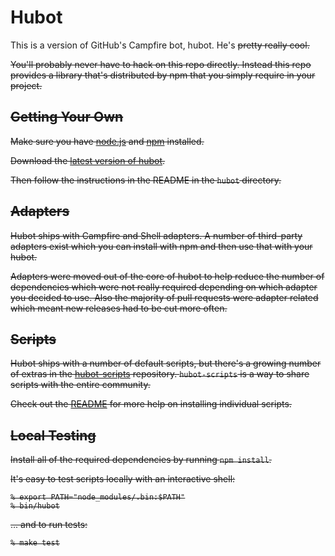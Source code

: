 # Hubot

This is a version of GitHub's Campfire bot, hubot. He's <s>pretty<s> really
cool.

You'll probably never have to hack on this repo directly. Instead this repo
provides a library that's distributed by npm that you simply require in your
project.

## Getting Your Own

Make sure you have [node.js](http://nodejs.org/) and [npm](http://npmjs.org/)
installed.

Download the [latest version of hubot](https://github.com/github/hubot/downloads).

Then follow the instructions in the README in the `hubot` directory.

## Adapters

Hubot ships with Campfire and Shell adapters. A number of third-party adapters
exist which you can install with npm and then use that with your hubot.

Adapters were moved out of the core of hubot to help reduce the number of
dependencies which were not really required depending on which adapter you
decided to use. Also the majority of pull requests were adapter related which
meant new releases had to be cut more often.

## Scripts

Hubot ships with a number of default scripts, but there's a growing number of
extras in the [hubot-scripts](https://github.com/github/hubot-scripts)
repository. `hubot-scripts` is a way to share scripts with the entire
community.

Check out the [README](https://github.com/github/hubot-scripts#readme)
for more help on installing individual scripts.

## Local Testing

Install all of the required dependencies by running `npm install`.

It's easy to test scripts locally with an interactive shell:

    % export PATH="node_modules/.bin:$PATH"
    % bin/hubot

... and to run tests:

    % make test
